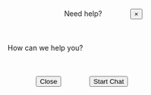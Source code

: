 <html><head>
	<meta name="viewport" content="width=device-width, initial-scale=1, minimum-scale=1">
</head>
	<body>
<style type='text/css'>  .embeddedServiceHelpButton .helpButton .uiButton {    background-color: #005290;    font-family: "Arial", sans-serif;  }  .embeddedServiceHelpButton .helpButton .uiButton:focus {    outline: 1px solid #005290;  }</style><!-- Start of Invitations --><div class="embeddedServiceInvitation" id="snapins_invite" inert="true" aria-live="assertive" role="dialog" aria-atomic="true">  <div class="embeddedServiceInvitationHeader" aria-labelledby="snapins_titletext" aria-describedby="snapins_bodytext">    <img id="embeddedServiceAvatar"></img>    <span class="embeddedServiceTitleText" id="snapins_titletext">Need help?</span>    <button type="button" id="closeInvite" class="embeddedServiceCloseIcon" aria-label="Exit invitation">&times;</button>  </div>  <div class="embeddedServiceInvitationBody">    <p id="snapins_bodytext">How can we help you?</p>  </div>  <div class="embeddedServiceInvitationFooter" aria-describedby="snapins_bodytext">    <button type="button" class="embeddedServiceActionButton" id="rejectInvite">Close</button>    <button type="button" class="embeddedServiceActionButton" id="acceptInvite">Start Chat</button>  </div></div><style type='text/css'>  #snapins_invite { background-color: #FFFFFF; font-family: "Arial", sans-serif; overflow: visible; border-radius: 8px; visibility: hidden; }  .embeddedServiceInvitation { background-color: transparent; max-width: 290px; max-height: 210px; -webkit-box-shadow: 0 7px 12px rgba(0,0,0,0.28); -moz-box-shadow: 0 7px 12px rgba(0,0,0,0.28); box-shadow: 0 7px 12px rgba(0,0,0,0.28); }  @media only screen and (min-width: 48em) { /*mobile*/ .embeddedServiceInvitation { max-width: 332px; max-height: 210px; } }  .embeddedServiceInvitation > .embeddedServiceInvitationHeader { width: inherit; height: 32px; line-height: 32px; padding: 10px; color: #FFFFFF; background-color: #222222; overflow: initial; display: flex; justify-content: space-between; align-items: stretch; border-top-left-radius: 8px; border-top-right-radius: 8px; }  .embeddedServiceInvitationHeader #embeddedServiceAvatar { width: 32px; height: 32px; border-radius: 50%; }  .embeddedServiceInvitationHeader .embeddedServiceTitleText { font-size: 18px; color: #FFFFFF; overflow: hidden; word-wrap: normal; white-space: nowrap; text-overflow: ellipsis; align-self: stretch; flex-grow: 1; max-width: 100%; margin: 0 12px; }  .embeddedServiceInvitationHeader .embeddedServiceCloseIcon { border: none; border-radius: 3px; cursor: pointer; position: relative; bottom: 3%; background-color: transparent; width: 32px; height: 32px; font-size: 23px; color: #FFFFFF; }  .embeddedServiceInvitationHeader .embeddedServiceCloseIcon:focus { outline: none; }  .embeddedServiceInvitationHeader .embeddedServiceCloseIcon:focus::before { content: " "; position: absolute; top: 11%; left: 7%; width: 85%; height: 85%; background-color: rgba(255, 255, 255, 0.2); border-radius: 4px; pointer-events: none; }  .embeddedServiceInvitationHeader .embeddedServiceCloseIcon:active, .embeddedServiceCloseIcon:hover { background-color: #FFFFFF; color: rgba(0,0,0,0.7); opacity: 0.7; }  .embeddedServiceInvitation > .embeddedServiceInvitationBody { background-color: #FFFFFF; max-height: 110px; min-width: 260px; margin: 0 8px; font-size: 14px; line-height: 20px; overflow: auto; }  .embeddedServiceInvitationBody p { color: #333333; padding: 8px; margin: 12px 0; }  .embeddedServiceInvitation > .embeddedServiceInvitationFooter { width: inherit; color: #FFFFFF; text-align: right; background-color: #FFFFFF; padding: 10px; max-height: 50px; border-bottom-left-radius: 8px; border-bottom-right-radius: 8px; }  .embeddedServiceInvitationFooter > .embeddedServiceActionButton { font-size: 14px; max-height: 40px; border: none; border-radius: 4px; padding: 10px; margin: 4px; text-align: center; text-decoration: none; display: inline-block; cursor: pointer; }  .embeddedServiceInvitationFooter > #acceptInvite { background-color: #005290; color: #FFFFFF; }  .embeddedServiceInvitationFooter > #rejectInvite { background-color: #FFFFFF; color: #005290; }</style><script type='text/javascript'>  (function() {    document.getElementById('closeInvite').onclick = function() { embedded_svc.inviteAPI.inviteButton.rejectInvite(); };    document.getElementById('rejectInvite').onclick = function() { embedded_svc.inviteAPI.inviteButton.rejectInvite(); }; // use this API call to reject invitations    document.getElementById('acceptInvite').onclick = function() { embedded_svc.inviteAPI.inviteButton.acceptInvite(); }; // use this API call to start chat from invitations    document.addEventListener('keyup', function(event) { if (event.keyCode == 27) { embedded_svc.inviteAPI.inviteButton.rejectInvite(); }})  })();</script><!-- End of Invitations --><script type='text/javascript' src='https://service.force.com/embeddedservice/5.0/esw.min.js'></script><script type='text/javascript'>  var initESW = function(gslbBaseURL) {    embedded_svc.settings.displayHelpButton = true; //Or false    embedded_svc.settings.language = ''; //For example, enter 'en' or 'en-US'    //embedded_svc.settings.defaultMinimizedText = '...'; //(Defaults to Chat with an Expert)    //embedded_svc.settings.disabledMinimizedText = '...'; //(Defaults to Agent Offline)    //embedded_svc.settings.loadingText = ''; //(Defaults to Loading)    //embedded_svc.settings.storageDomain = 'yourdomain.com'; //(Sets the domain for your deployment so that visitors can navigate subdomains during a chat session)    // Settings for Chat    //embedded_svc.settings.directToButtonRouting = function(prechatFormData) {      // Dynamically changes the button ID based on what the visitor enters in the pre-chat form.      // Returns a valid button ID.    //};    //embedded_svc.settings.prepopulatedPrechatFields = {}; //Sets the auto-population of pre-chat form fields    //embedded_svc.settings.fallbackRouting = []; //An array of button IDs, user IDs, or userId_buttonId    embedded_svc.settings.offlineSupportMinimizedText = 'Connect With Bellevue University'; //(Defaults to Contact Us)    embedded_svc.settings.enabledFeatures = ['LiveAgent'];    embedded_svc.settings.entryFeature = 'LiveAgent';    embedded_svc.init(      'https://bellevue-university--staging.sandbox.my.salesforce.com',      'https://bellevue-university--staging.sandbox.my.site.com/ESWSFCALLCHAT1702400869202vforcesite',      gslbBaseURL,      '00D4C00000090k1',      'Brutus_Bot',      {        baseLiveAgentContentURL: 'https://c.la12s-core1.sfdc-lywfpd.salesforceliveagent.com/content',        deploymentId: '572O5000002iWJB',        buttonId: '573O5000000j6Vt',        baseLiveAgentURL: 'https://d.la12s-core1.sfdc-lywfpd.salesforceliveagent.com/chat',        eswLiveAgentDevName: 'EmbeddedServiceLiveAgent_Parent04IO50000007PzNMAU_1919e0ec771',        isOfflineSupportEnabled: false      }    );  };  if (!window.embedded_svc) {    var s = document.createElement('script');    s.setAttribute('src', 'https://bellevue-university--staging.sandbox.my.salesforce.com/embeddedservice/5.0/esw.min.js');    s.onload = function() {      initESW(null);    };    document.body.appendChild(s);  } else {    initESW('https://service.force.com');  }</script>
</body>
</html>
